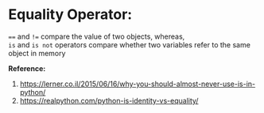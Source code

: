 # Equality Operator:

`==` and `!=` compare the value of two objects, whereas,  
`is` and `is not` operators compare whether two variables refer to the same object in memory  

**Reference:**  
1. https://lerner.co.il/2015/06/16/why-you-should-almost-never-use-is-in-python/
2. https://realpython.com/python-is-identity-vs-equality/

